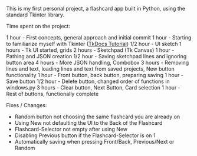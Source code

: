 This is my first personal project, a flashcard app built in Python, using the standard Tkinter library.

Time spent on the project:

1 hour - First concepts, general approach and initial commit
1 hour - Starting to familiarize myself with Tkinter ([TkDocs Tutorial](https://tkdocs.com/tutorial/index.html))
1/2 hour - UI sketch
1 hours - Tk UI started, grids
2 hours - Sketchpad (Tk Canvas)
1 hour - Pathing and JSON creation
1/2 hour - Saving sketchpad lines and ignoring button area
4 hours - More JSON handling, Combobox
3 hours - Removing lines and text, loading lines and text from saved projects, New button functionality
1 hour - Front button, back button, preparing saving
1 hour - Save button
1/2 hour - Delete button, changed order of functions in windows.py
3 hours - Clear button, Next Button, Card selection
1 hour - Rest of buttons, functionally complete

Fixes / Changes:
- Random button not choosing the same flashcard you are already on
- Using New not defaulting the UI to the Back of the Flashcard
- Flashcard-Selector not empty after using New
- Disabling Previous button if the Flashcard-Selector is on 1
- Automatically saving when pressing Front/Back, Previous/Next or Random